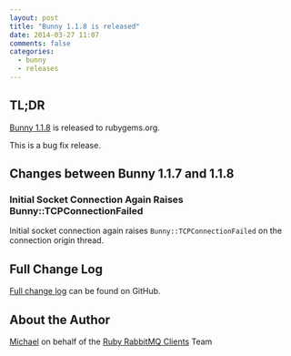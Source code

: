 ```yaml
---
layout: post
title: "Bunny 1.1.8 is released"
date: 2014-03-27 11:07
comments: false
categories:
  - bunny
  - releases
---
```


## TL;DR

[Bunny 1.1.8](https://rubygems.org/gems/bunny/versions/1.1.8) is released to rubygems.org.

This is a bug fix release.


## Changes between Bunny 1.1.7 and 1.1.8

### Initial Socket Connection Again Raises Bunny::TCPConnectionFailed

Initial socket connection again raises `Bunny::TCPConnectionFailed`
on the connection origin thread.


## Full Change Log

[Full change log](https://github.com/ruby-amqp/bunny/blob/1.1.x-stable/ChangeLog.md) can be found on GitHub.


## About the Author

[Michael](http://twitter.com/michaelklishin) on behalf of the [Ruby RabbitMQ Clients](http://github.com/ruby-amqp) Team
